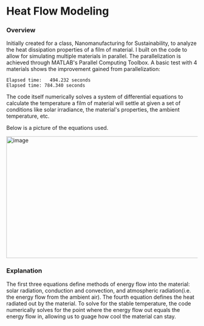 # Heat Flow Modeling

### Overview ###
Initially created for a class, Nanomanufacturing for Sustainability, to analyze the heat dissipation properties of a film of material. I built on the code to allow for simulating multiple materials in parallel. The parallelization is achieved through MATLAB's Parallel Computing Toolbox. A basic test with 4 materials shows the improvement gained from parallelization:

```
Elapsed time:   494.232 seconds
Elapsed time: 784.340 seconds
```
The code itself numerically solves a system of differential equations to calculate the temperature a film of material will settle at given a set of conditions like solar irradiance, the material's properties, the ambient temperature, etc.  

Below is a picture of the equations used.

<img width="696" height="321" alt="image" src="https://github.com/user-attachments/assets/24528561-5b37-4ec7-9de8-38089072971f" />

### Explanation ###
The first three equations define methods of energy flow into the material: solar radiation, conduction and convection, and atmospheric radiation(i.e. the energy flow from the ambient air). The fourth equation defines the heat radiated out by the material. To solve for the stable temperature, the code numerically solves for the point where the energy flow out equals the energy flow in, allowing us to guage how cool the material can stay.

